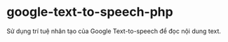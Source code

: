 # google-text-to-speech-php
Sử dụng trí tuệ nhân tạo của Google Text-to-speech để đọc nội dung text.
